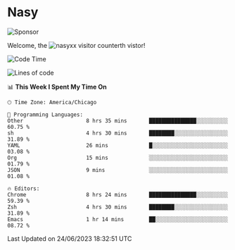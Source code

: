 # Nasy

<!--
<p align="center">
<img height="200" src="https://github-readme-stats.vercel.app/api?username=nasyxx&count_private=true&show_icons=true&theme=dracula&include_all_commits=true"/>
<img height="200" src="https://github-readme-stats.vercel.app/api/top-langs/?username=nasyxx&theme=dracula&hide=html,jupyter+notebook&count_private=true&show_icons=true"/>
</p>

  
----------------
-->

![Sponsor](https://img.shields.io/static/v1.svg?label=Sponsor&message=%E2%9D%A4&logo=GitHub&style=flat&color=pink)
 
Welcome, the ![nasyxx visitor counter](https://count.getloli.com/get/@nasyxx?theme=rule34)th vistor!
 
<!--START_SECTION:waka-->
![Code Time](http://img.shields.io/badge/Code%20Time-3%2C581%20hrs%2017%20mins-blue)

![Lines of code](https://img.shields.io/badge/From%20Hello%20World%20I%27ve%20Written-6.3%20million%20lines%20of%20code-blue)

📊 **This Week I Spent My Time On** 

```text
🕑︎ Time Zone: America/Chicago

💬 Programming Languages: 
Other                    8 hrs 35 mins       ███████████████░░░░░░░░░░   60.75 % 
sh                       4 hrs 30 mins       ████████░░░░░░░░░░░░░░░░░   31.89 % 
YAML                     26 mins             █░░░░░░░░░░░░░░░░░░░░░░░░   03.08 % 
Org                      15 mins             ░░░░░░░░░░░░░░░░░░░░░░░░░   01.79 % 
JSON                     9 mins              ░░░░░░░░░░░░░░░░░░░░░░░░░   01.08 % 

🔥 Editors: 
Chrome                   8 hrs 24 mins       ███████████████░░░░░░░░░░   59.39 % 
Zsh                      4 hrs 30 mins       ████████░░░░░░░░░░░░░░░░░   31.89 % 
Emacs                    1 hr 14 mins        ██░░░░░░░░░░░░░░░░░░░░░░░   08.72 % 
```


 Last Updated on 24/06/2023 18:32:51 UTC
<!--END_SECTION:waka-->

<!-- ![visitors](https://visitor-badge.laobi.icu/badge?page_id=nasyxx.nasyxx) -->
